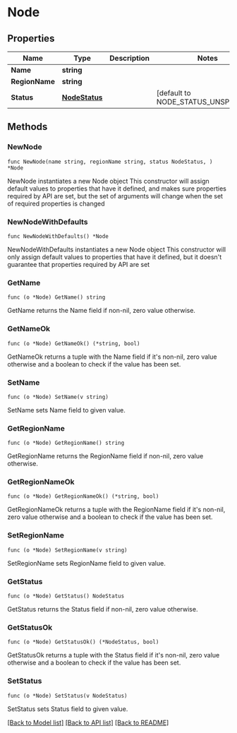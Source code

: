 # Node

## Properties

Name | Type | Description | Notes
------------ | ------------- | ------------- | -------------
**Name** | **string** |  | 
**RegionName** | **string** |  | 
**Status** | [**NodeStatus**](NodeStatus.md) |  | [default to NODE_STATUS_UNSPECIFIED]

## Methods

### NewNode

`func NewNode(name string, regionName string, status NodeStatus, ) *Node`

NewNode instantiates a new Node object
This constructor will assign default values to properties that have it defined,
and makes sure properties required by API are set, but the set of arguments
will change when the set of required properties is changed

### NewNodeWithDefaults

`func NewNodeWithDefaults() *Node`

NewNodeWithDefaults instantiates a new Node object
This constructor will only assign default values to properties that have it defined,
but it doesn't guarantee that properties required by API are set

### GetName

`func (o *Node) GetName() string`

GetName returns the Name field if non-nil, zero value otherwise.

### GetNameOk

`func (o *Node) GetNameOk() (*string, bool)`

GetNameOk returns a tuple with the Name field if it's non-nil, zero value otherwise
and a boolean to check if the value has been set.

### SetName

`func (o *Node) SetName(v string)`

SetName sets Name field to given value.


### GetRegionName

`func (o *Node) GetRegionName() string`

GetRegionName returns the RegionName field if non-nil, zero value otherwise.

### GetRegionNameOk

`func (o *Node) GetRegionNameOk() (*string, bool)`

GetRegionNameOk returns a tuple with the RegionName field if it's non-nil, zero value otherwise
and a boolean to check if the value has been set.

### SetRegionName

`func (o *Node) SetRegionName(v string)`

SetRegionName sets RegionName field to given value.


### GetStatus

`func (o *Node) GetStatus() NodeStatus`

GetStatus returns the Status field if non-nil, zero value otherwise.

### GetStatusOk

`func (o *Node) GetStatusOk() (*NodeStatus, bool)`

GetStatusOk returns a tuple with the Status field if it's non-nil, zero value otherwise
and a boolean to check if the value has been set.

### SetStatus

`func (o *Node) SetStatus(v NodeStatus)`

SetStatus sets Status field to given value.



[[Back to Model list]](../README.md#documentation-for-models) [[Back to API list]](../README.md#documentation-for-api-endpoints) [[Back to README]](../README.md)


